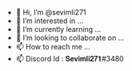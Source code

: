 - 👋 Hi, I’m @sevimli271
- 👀 I’m interested in ...
- 🌱 I’m currently learning ...
- 💞️ I’m looking to collaborate on ...
- 📫 How to reach me ...
- 📫 Discord Id : 𝐒𝐞𝐯𝐢𝐦𝐥𝐢𝟐𝟕𝟏#3480
<!---
sevimli271/sevimli271 is a ✨ special ✨ repository because its `README.md` (this file) appears on your GitHub profile.
You can click the Preview link to take a look at your changes.
--->
